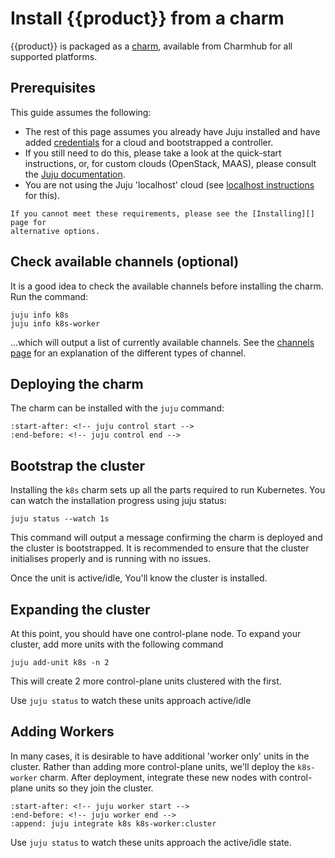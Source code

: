 # Install {{product}} from a charm

{{product}} is packaged as a [charm], available from Charmhub for all
supported platforms.

## Prerequisites

This guide assumes the following:

- The rest of this page assumes you already have Juju installed and have added
  [credentials] for a cloud and bootstrapped a controller.
- If you still need to do this, please take a look at the quick-start
  instructions, or, for custom clouds (OpenStack, MAAS), please consult the
  [Juju documentation][juju].
- You are not using the Juju 'localhost' cloud (see [localhost
  instructions][localhost] for this).

```{note}
If you cannot meet these requirements, please see the [Installing][] page for
alternative options.
```

## Check available channels (optional)

It is a good idea to check the available channels before installing the charm.
Run the command:

```
juju info k8s
juju info k8s-worker
```

...which will output a list of currently available channels. See the [channels
page][channels] for an explanation of the different types of channel.

## Deploying the charm

The charm can be installed with the `juju` command:

```{literalinclude} ../../_parts/install.md
:start-after: <!-- juju control start -->
:end-before: <!-- juju control end -->
```

## Bootstrap the cluster

Installing the `k8s` charm sets up all the parts required to run Kubernetes.
You can watch the installation progress using juju status:

```
juju status --watch 1s
```

This command will output a message confirming the charm is deployed and the
cluster is bootstrapped. It is recommended to ensure that the cluster initialises
properly and is running with no issues.

Once the unit is active/idle, You'll know the cluster is installed.

## Expanding the cluster

At this point, you should have one control-plane node. To expand your cluster,
add more units with the following command

```
juju add-unit k8s -n 2
```

This will create 2 more control-plane units clustered with the first.

Use `juju status` to watch these units approach active/idle

## Adding Workers

In many cases, it is desirable to have additional 'worker only' units in the cluster.
Rather than adding more control-plane units, we'll deploy the `k8s-worker` charm.
After deployment, integrate these new nodes with control-plane units so they join
the cluster.


```{literalinclude} ../../_parts/install.md
:start-after: <!-- juju worker start -->
:end-before: <!-- juju worker end -->
:append: juju integrate k8s k8s-worker:cluster
```

Use `juju status` to watch these units approach the active/idle state.

<!-- LINKS -->

[Installing]:    ./index
[channels]:      ../../explanation/channels
[credentials]:   https://juju.is/docs/juju/credentials
[juju]:          https://juju.is/docs/juju/install-juju
[charm]:         https://juju.is/docs/juju/charmed-operator
[localhost]:     install-lxd
